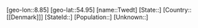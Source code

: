 ﻿---
location: [54.95,8.85]
type: City
tags:
- geo/City


SpocWebEntityId: 35065
isDeleted: false
confidential: public

---
[geo-lon::8.85]
[geo-lat::54.95]
[name::Twedt]
[State::]
[Country::[[Denmark]]]
[StateId::]
[Population::]
[Unknown::]

